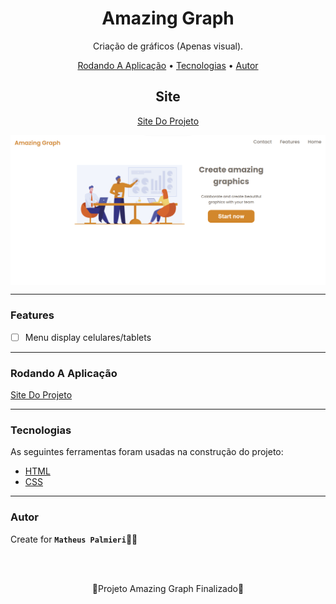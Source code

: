 <!-- Título -->

<h1 align="center">Amazing Graph</h1>

<!-- Descrição -->

<p align="center">Criação de gráficos (Apenas visual).</p>

<!-- Súmario -->

<p align="center">
 <a href="#rodando-a-aplicação">Rodando A Aplicação</a> •
 <a href="#tecnologias">Tecnologias</a> •
 <a href="#autor">Autor</a>
</p>

<!-- Site -->

<h2 align="center">Site</h2>

<p align="center">
 <a href="https://amazinggraph-matheuspalmieri.netlify.app//">Site Do Projeto</a>
</p>

<img src="assets/imagem.png" width="1366px" align="center">

---

<!-- Atualizações -->

### Features

- [ ] Menu display celulares/tablets

---

### Rodando A Aplicação

<a href="https://amazinggraph-matheuspalmieri.netlify.app//">Site Do Projeto</a>

---

### Tecnologias

As seguintes ferramentas foram usadas na construção do projeto:

- [HTML](https://html.com/)
- [CSS](https://html.com/css/)

---

### Autor

Create for <b>`Matheus Palmieri`</b>👨‍💻

<br>
<br>

<p align="center">🎉Projeto Amazing Graph Finalizado🚀</p>
